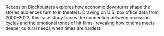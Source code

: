 Recession Blockbusters explores how economic downturns shape the stories audiences turn to in theaters. Drawing on U.S. box office data from 2000–2023, this case study traces the connection between recession cycles and the emotional tones of hit films- revealing how cinema meets deeper cultural needs when times are hardest.
